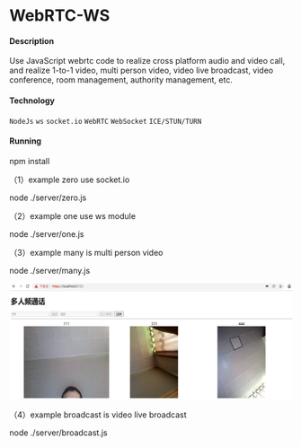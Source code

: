 # WebRTC-WS

#### Description

Use JavaScript webrtc code to realize cross platform audio and video call, and realize 1-to-1 video, multi person video, video live broadcast, video conference, room management, authority management, etc.

#### Technology

`NodeJs` `ws` `socket.io` `WebRTC` `WebSocket` `ICE/STUN/TURN`

#### Running

npm install

（1）example zero use socket.io

node ./server/zero.js

（2）example one use ws module

node ./server/one.js

（3）example many is multi person video

node ./server/many.js

![design](example/many/1.png "design")

（4）example broadcast is video live broadcast

node ./server/broadcast.js